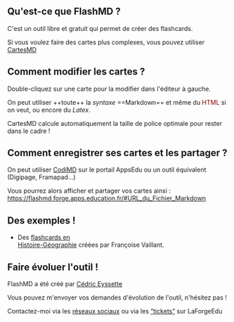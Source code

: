 ## Qu'est-ce que FlashMD ?

C'est un outil libre et gratuit qui permet de créer des flashcards.

Si vous voulez faire des cartes plus complexes, vous pouvez utiliser [CartesMD](https://cartesmd.forge.apps.education.fr/)


## Comment modifier les cartes ?
Double-cliquez sur une carte pour la modifier dans l'éditeur à gauche.

On peut utiliser ++toute++ la _syntaxe_ ==Markdown== et même du <span style="color: darkred;">HTML</span> si on veut, ou encore du $Latex$.

CartesMD calcule automatiquement la taille de police optimale pour rester dans le cadre !


## Comment enregistrer ses cartes et les partager ?

On peut utiliser [CodiMD](https://codimd.apps.education.fr/) sur le portail AppsEdu ou un outil équivalent (Digipage, Framapad…)

Vous pourrez alors afficher et partager vos cartes ainsi :
https://flashmd.forge.apps.education.fr/#URL_du_Fichier_Markdown


## Des exemples !
- Des [flashcards en <br>Histoire-Géographie](https://flashmd.forge.apps.education.fr/#https://codimd.apps.education.fr/eW4UTUncQ3ue56D9ThaZUg) créées par Françoise Vaillant.



## Faire évoluer l'outil !

FlashMD a été créé par [Cédric Eyssette](https://eyssette.forge.apps.education.fr/)

Vous pouvez m'envoyer vos demandes d'évolution de l'outil, n'hésitez pas !

Contactez-moi via les [réseaux sociaux](https://eyssette.forge.apps.education.fr) ou via les [“tickets”](https://forge.apps.education.fr/cartesmd/cartesMD.forge.apps.education.fr/-/issues) sur LaForgeEdu